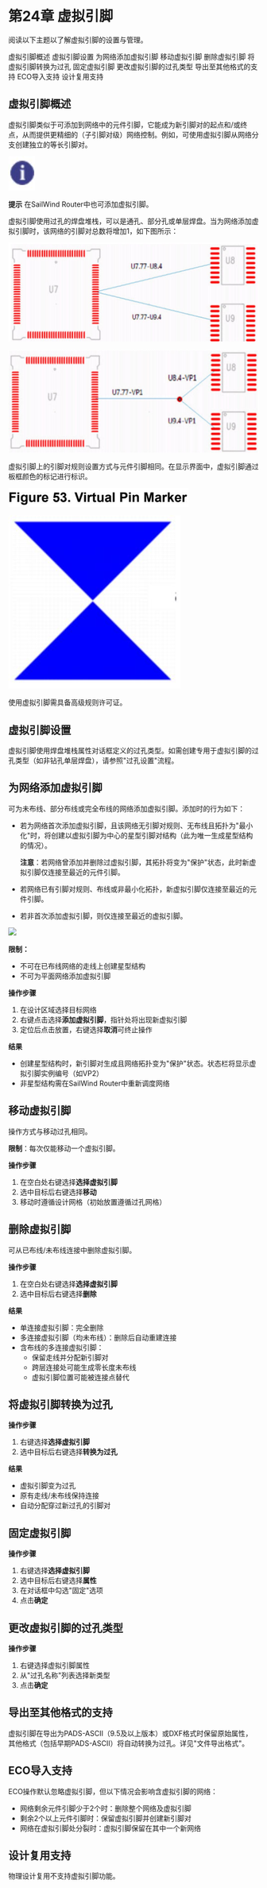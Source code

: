 # 第24章 虚拟引脚
阅读以下主题以了解虚拟引脚的设置与管理。

虚拟引脚概述 虚拟引脚设置 为网络添加虚拟引脚 移动虚拟引脚 删除虚拟引脚 将虚拟引脚转换为过孔 固定虚拟引脚 更改虚拟引脚的过孔类型 导出至其他格式的支持 ECO导入支持 设计复用支持

## 虚拟引脚概述
虚拟引脚类似于可添加到网络中的元件引脚，它能成为新引脚对的起点和/或终点，从而提供更精细的（子引脚对级）网络控制。例如，可使用虚拟引脚从网络分支创建独立的等长引脚对。

![](/layout/guide/24/_page_0_Picture_5.jpeg)

**提示**
在SailWind Router中也可添加虚拟引脚。

虚拟引脚使用过孔的焊盘堆栈，可以是通孔、部分孔或单层焊盘。当为网络添加虚拟引脚时，该网络的引脚对总数将增加1，如下图所示：

![](/layout/guide/24/_page_1_Figure_2.jpeg)

![](/layout/guide/24/_page_1_Figure_4.jpeg)

虚拟引脚上的引脚对规则设置方式与元件引脚相同。在显示界面中，虚拟引脚通过板框颜色的标记进行标识。

![](/layout/guide/24/_page_1_Figure_7.jpeg)

![](/layout/guide/24/_page_1_Figure_8.jpeg)

<span id="page-2-0"></span>使用虚拟引脚需具备高级规则许可证。

## 虚拟引脚设置
虚拟引脚使用焊盘堆栈属性对话框定义的过孔类型。如需创建专用于虚拟引脚的过孔类型（如非钻孔单层焊盘），请参照"过孔设置"流程。

## 为网络添加虚拟引脚
可为未布线、部分布线或完全布线的网络添加虚拟引脚。添加时的行为如下：

- 若为网络首次添加虚拟引脚，且该网络无引脚对规则、无布线且拓扑为"最小化"时，将创建以虚拟引脚为中心的星型引脚对结构（此为唯一生成星型结构的情况）。
  
  **注意**：若网络曾添加并删除过虚拟引脚，其拓扑将变为"保护"状态，此时新虚拟引脚仅连接至最近的元件引脚。

- 若网络已有引脚对规则、布线或非最小化拓扑，新虚拟引脚仅连接至最近的元件引脚。
- 若非首次添加虚拟引脚，则仅连接至最近的虚拟引脚。

![](/layout/guide/24/_page_2_Picture_12.jpeg)

**限制：**
- 不可在已布线网络的走线上创建星型结构
- 不可为平面网络添加虚拟引脚

**操作步骤**
1. 在设计区域选择目标网络
2. 右键点击选择**添加虚拟引脚**，指针处将出现新虚拟引脚
3. 定位后点击放置，右键选择**取消**可终止操作

**结果**
- 创建星型结构时，新引脚对生成且网络拓扑变为"保护"状态。状态栏将显示虚拟引脚实例编号（如VP2）
- 非星型结构需在SailWind Router中重新调度网络

## 移动虚拟引脚
操作方式与移动过孔相同。

**限制**：每次仅能移动一个虚拟引脚。

**操作步骤**
1. 在空白处右键选择**选择虚拟引脚**
2. 选中目标后右键选择**移动**
3. 移动时遵循设计网格（初始放置遵循过孔网格）

## 删除虚拟引脚
可从已布线/未布线连接中删除虚拟引脚。

**操作步骤**
1. 在空白处右键选择**选择虚拟引脚**
2. 选中目标后右键选择**删除**

**结果**
- 单连接虚拟引脚：完全删除
- 多连接虚拟引脚（均未布线）：删除后自动重建连接
- 含布线的多连接虚拟引脚：
  - 保留走线并分配新引脚对
  - 跨层连接处可能生成零长度未布线
  - 虚拟引脚位置可能被连接点替代

## 将虚拟引脚转换为过孔
**操作步骤**
1. 右键选择**选择虚拟引脚**
2. 选中目标后右键选择**转换为过孔**

**结果**
- 虚拟引脚变为过孔
- 原有走线/未布线保持连接
- 自动分配穿过新过孔的引脚对

## 固定虚拟引脚
**操作步骤**
1. 右键选择**选择虚拟引脚**
2. 选中目标后右键选择**属性**
3. 在对话框中勾选"固定"选项
4. <span id="page-4-2"></span>点击**确定**

## 更改虚拟引脚的过孔类型
**操作步骤**
1. 右键选择虚拟引脚属性
2. 从"过孔名称"列表选择新类型
3. 点击**确定**

## 导出至其他格式的支持
虚拟引脚在导出为PADS-ASCII（9.5及以上版本）或DXF格式时保留原始属性，其他格式（包括早期PADS-ASCII）将自动转换为过孔。<span id="page-5-1"></span>详见"文件导出格式"。

## ECO导入支持
ECO操作默认忽略虚拟引脚，但以下情况会影响含虚拟引脚的网络：
- 网络剩余元件引脚少于2个时：删除整个网络及虚拟引脚
- 剩余2个以上元件引脚时：保留虚拟引脚并创建新引脚对
- 网络在虚拟引脚处分裂时：虚拟引脚保留在其中一个新网络

## 设计复用支持
物理设计复用不支持虚拟引脚功能。